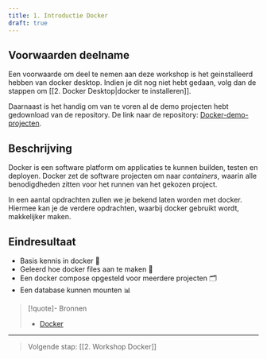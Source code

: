 ```yaml
---
title: 1. Introductie Docker
draft: true
---
```

## Voorwaarden deelname
Een voorwaarde om deel te nemen aan deze workshop is het geinstalleerd hebben van docker desktop. Indien je dit nog niet hebt gedaan, volg dan de stappen om [[2. Docker Desktop|docker te installeren]].

Daarnaast is het handig om van te voren al de demo projecten hebt gedownload van de repository.
De link naar de repository: [Docker-demo-projecten](https://github.com/Windesheim-HBO-ICT/Docker-Demo-Project/tree/development?tab=readme-ov-file).

## Beschrijving
Docker is een software platform om applicaties te kunnen builden, testen en deployen. Docker zet de software projecten om naar *containers*, waarin alle benodigdheden zitten voor het runnen van het gekozen project.

In een aantal opdrachten zullen we je bekend laten worden met docker. Hiermee kan je de verdere opdrachten, waarbij docker gebruikt wordt, makkelijker maken.

## Eindresultaat

- Basis kennis in docker 🐳
- Geleerd hoe docker files aan te maken 📝
- Een docker compose opgesteld voor meerdere projecten  🗂️
- Een database kunnen mounten 📊

> [!quote]- Bronnen
 >- [Docker](https://www.docker.com/)

---
> Volgende stap: [[2. Workshop Docker]]